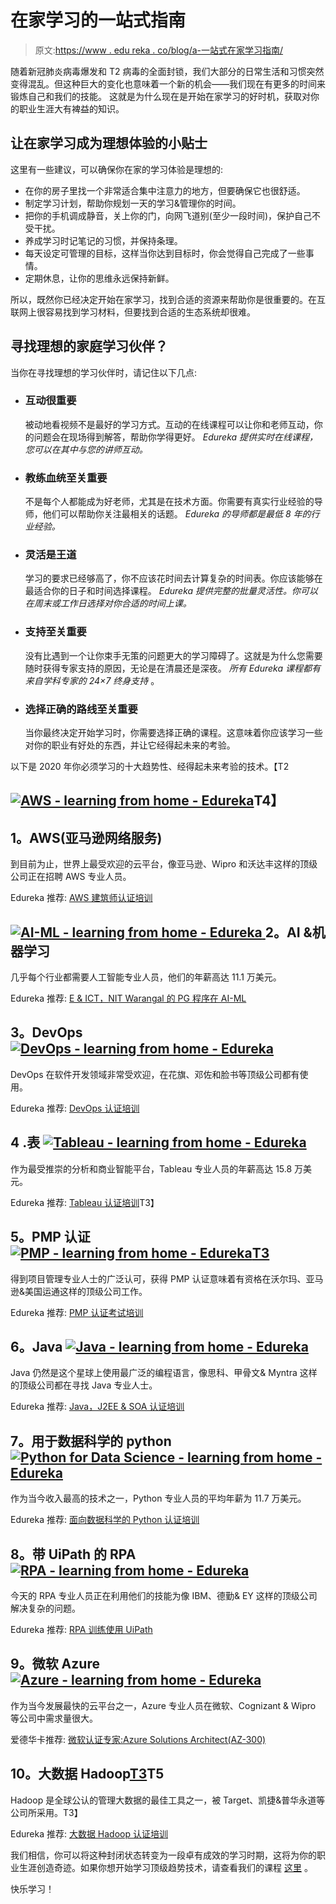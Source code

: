 # 在家学习的一站式指南

> 原文:[https://www . edu reka . co/blog/a-一站式在家学习指南/](https://www.edureka.co/blog/a-one-stop-guide-to-learning-from-home/)

随着新冠肺炎病毒爆发和 T2 病毒的全面封锁，我们大部分的日常生活和习惯突然变得混乱。但这种巨大的变化也意味着一个新的机会——我们现在有更多的时间来锻炼自己和我们的技能。 这就是为什么现在是开始在家学习的好时机，获取对你的职业生涯大有裨益的知识。

## **让在家学习成为理想体验的小贴士**

这里有一些建议，可以确保你在家的学习体验是理想的:

*   在你的房子里找一个非常适合集中注意力的地方，但要确保它也很舒适。
*   制定学习计划，帮助你规划一天的学习&管理你的时间。
*   把你的手机调成静音，关上你的门，向网飞道别(至少一段时间)，保护自己不受干扰。
*   养成学习时记笔记的习惯，并保持条理。
*   每天设定可管理的目标，这样当你达到目标时，你会觉得自己完成了一些事情。
*   定期休息，让你的思维永远保持新鲜。

所以，既然你已经决定开始在家学习，找到合适的资源来帮助你是很重要的。在互联网上很容易找到学习材料，但要找到合适的生态系统却很难。

## **寻找理想的家庭学习伙伴？**

当你在寻找理想的学习伙伴时，请记住以下几点:

*   ### **互动很重要**

    被动地看视频不是最好的学习方式。互动的在线课程可以让你和老师互动，你的问题会在现场得到解答，帮助你学得更好。 *Edureka 提供实时在线课程，您可以在其中与您的讲师互动。*

*   ### **教练血统至关重要**

    不是每个人都能成为好老师，尤其是在技术方面。你需要有真实行业经验的导师，他们可以帮助你关注最相关的话题。 *Edureka 的导师都是最低 8 年的行业经验。*

*   ### **灵活是王道**

    学习的要求已经够高了，你不应该花时间去计算复杂的时间表。你应该能够在最适合你的日子和时间选择课程。 *Edureka 提供完整的批量灵活性。你可以在周末或工作日选择对你合适的时间上课。*

*   ### **支持至关重要**

    没有比遇到一个让你束手无策的问题更大的学习障碍了。这就是为什么您需要随时获得专家支持的原因，无论是在清晨还是深夜。 *所有 Edureka 课程都有来自学科专家的 24×7 终身支持* 。

*   ### **选择正确的路线至关重要**

    当你最终决定开始学习时，你需要选择正确的课程。这意味着你应该学习一些对你的职业有好处的东西，并让它经得起未来的考验。

以下是 2020 年你必须学习的十大趋势性、经得起未来考验的技术。【T2

## **[![AWS - learning from home - Edureka](../Images/5bfe080819a3a4c7e031895f5c4a28b2.png)](https://www.edureka.co/aws-certification-training)T4】**

## **1。AWS(亚马逊网络服务)**

到目前为止，世界上最受欢迎的云平台，像亚马逊、Wipro 和沃达丰这样的顶级公司正在招聘 AWS 专业人员。

Edureka 推荐: [AWS 建筑师认证培训](https://www.edureka.co/aws-certification-training)

## **[![AI-ML - learning from home - Edureka](../Images/becffec08ca14fce788bb0f0e230fd8b.png) ](https://www.edureka.co/post-graduate/machine-learning-and-ai) 2。AI &机器学习**

几乎每个行业都需要人工智能专业人员，他们的年薪高达 11.1 万美元。

Edureka 推荐: [E & ICT，NIT Warangal 的 PG 程序在 AI-ML](https://www.edureka.co/post-graduate/machine-learning-and-ai)

## **3。DevOps [![DevOps - learning from home - Edureka](../Images/6a798366d68ddf7d035082cc0b27c829.png)](https://www.edureka.co/devops-certification-training)** 

DevOps 在软件开发领域非常受欢迎，在花旗、邓佐和脸书等顶级公司都有使用。

Edureka 推荐: [DevOps 认证培训](https://www.edureka.co/devops-certification-training)

## **4 .表 [![Tableau - learning from home - Edureka](../Images/da0cab369b55e163b12ad825ec549888.png)](https://www.edureka.co/tableau-certification-training)** 

作为最受推崇的分析和商业智能平台，Tableau 专业人员的年薪高达 15.8 万美元。

Edureka 推荐: [Tableau 认证培训](https://www.edureka.co/tableau-certification-training)T3】

## **5。PMP 认证[![PMP - learning from home - Edureka](../Images/31e84914f2b32b8f8df305b7155ca9d6.png)T3](https://www.edureka.co/pmp-certification-exam-training)**

得到项目管理专业人士的广泛认可，获得 PMP 认证意味着有资格在沃尔玛、亚马逊&美国运通这样的顶级公司工作。

Edureka 推荐: [PMP 认证考试培训](https://www.edureka.co/pmp-certification-exam-training)

## **6。Java [![Java - learning from home - Edureka](../Images/4cb794b231c44a7f6c865436bef505b5.png)](https://www.edureka.co/java-j2ee-training-course)** 

Java 仍然是这个星球上使用最广泛的编程语言，像思科、甲骨文& Myntra 这样的顶级公司都在寻找 Java 专业人士。

Edureka 推荐: [Java，J2EE & SOA 认证培训](https://www.edureka.co/java-j2ee-training-course)

## **7。用于数据科学的 python[![Python for Data Science - learning from home - Edureka](../Images/71cf8de2c4cdf3cf9a0ae092ecb067bf.png)](https://www.edureka.co/data-science-python-certification-course)**

作为当今收入最高的技术之一，Python 专业人员的平均年薪为 11.7 万美元。

Edureka 推荐: [面向数据科学的 Python 认证培训](https://www.edureka.co/data-science-python-certification-course)

## **8。带 UiPath 的 RPA[![RPA - learning from home - Edureka](../Images/f01636655d0b741f0d70db2982897bbe.png)](https://www.edureka.co/robotic-process-automation-training)**

今天的 RPA 专业人员正在利用他们的技能为像 IBM、德勤& EY 这样的顶级公司解决复杂的问题。

Edureka 推荐: [RPA 训练使用 UiPath](https://www.edureka.co/robotic-process-automation-training)

## **9。微软 Azure [![Azure - learning from home - Edureka](../Images/ffdbd151ca77830c0b6631b7758c1fc5.png)](https://www.edureka.co/microsoft-certified-azure-solution-architect-certification-training)** 

作为当今发展最快的云平台之一，Azure 专业人员在微软、Cognizant & Wipro 等公司中需求量很大。

爱德华卡推荐: [微软认证专家:Azure Solutions Architect(AZ-300)](https://www.edureka.co/microsoft-certified-azure-solution-architect-certification-training)

## **10。大数据 Hadoop[T3](https://www.edureka.co/big-data-hadoop-training-certification)T5**

Hadoop 是全球公认的管理大数据的最佳工具之一，被 Target、凯捷&普华永道等公司所采用。T3】

Edureka 推荐: [大数据 Hadoop 认证培训](https://www.edureka.co/big-data-hadoop-training-certification)

我们相信，你可以将这种封闭状态转变为一段卓有成效的学习时期，这将为你的职业生涯创造奇迹。如果你想开始学习顶级趋势技术，请查看我们的课程 [这里](https://www.edureka.co) 。

快乐学习！